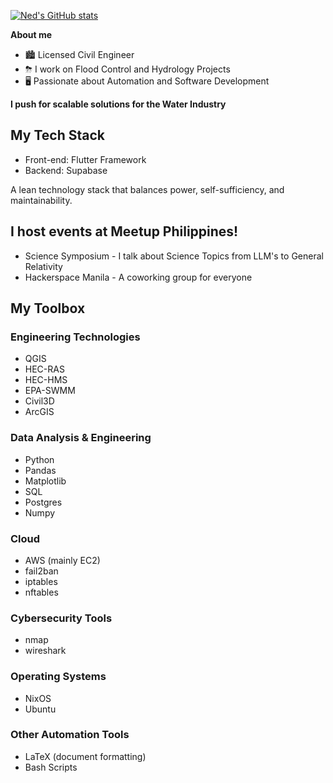 
[![Ned's GitHub stats](https://github-readme-stats.vercel.app/api?username=nedsantiago)](https://github.com/anuraghazra/github-readme-stats)

**About me**

- 🏙️ Licensed Civil Engineer
- ⛈  I work on Flood Control and Hydrology Projects
- 🖥️ Passionate about Automation and Software Development

**I push for scalable solutions for the Water Industry**

## My Tech Stack

- Front-end: Flutter Framework
- Backend: Supabase

A lean technology stack that balances power, self-sufficiency, and
maintainability.

## I host events at Meetup Philippines!

- Science Symposium - I talk about Science Topics from LLM's to General Relativity
- Hackerspace Manila - A coworking group for everyone

## My Toolbox

### Engineering Technologies

- QGIS
- HEC-RAS
- HEC-HMS
- EPA-SWMM
- Civil3D
- ArcGIS

### Data Analysis & Engineering

- Python
- Pandas
- Matplotlib
- SQL
- Postgres
- Numpy

### Cloud

- AWS (mainly EC2)
- fail2ban
- iptables
- nftables

### Cybersecurity Tools

- nmap
- wireshark

### Operating Systems

- NixOS
- Ubuntu

### Other Automation Tools

- LaTeX (document formatting)
- Bash Scripts
